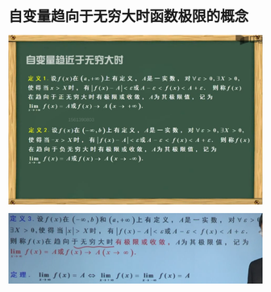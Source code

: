 # 自变量趋向于无穷大时函数极限的概念

![image-20240805180536291](../img/1.4.1.1.png)

![image-20240805180619365](../img/1.4.1.2.png)